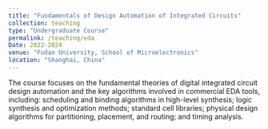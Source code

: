 ```yaml
---
title: "Fundamentals of Design Automation of Integrated Circuits"
collection: teaching
type: "Undergraduate Course"
permalink: /teaching/eda
Date: 2022-2024
venue: "Fudan University, School of Microelectronics"
location: "Shanghai, China"
---
```


The course focuses on the fundamental theories of digital integrated circuit design automation and the key algorithms involved in commercial EDA tools, including: scheduling and binding algorithms in high-level synthesis; logic synthesis and optimization methods; standard cell libraries; physical design algorithms for partitioning, placement, and routing; and timing analysis.
